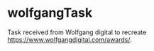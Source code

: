 # wolfgangTask
Task received from Wolfgang digital to recreate https://www.wolfgangdigital.com/awards/. 
